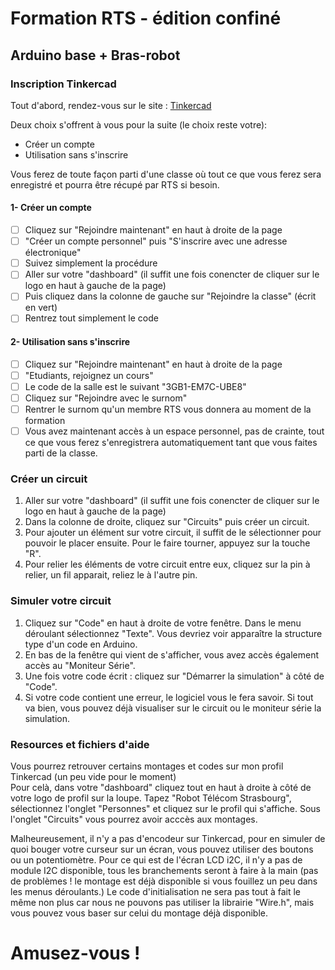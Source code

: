 # Formation RTS - édition confiné
## Arduino base + Bras-robot

### Inscription Tinkercad

Tout d'abord, rendez-vous sur le site : [Tinkercad](https://www.tinkercad.com/)

Deux choix s'offrent à vous pour la suite (le choix reste votre): 
- Créer un compte
- Utilisation sans s'inscrire  

Vous ferez de toute façon parti d'une classe où tout ce que vous ferez sera enregistré et pourra être récupé par RTS si besoin.


#### 1- Créer un compte
  - [ ] Cliquez sur "Rejoindre maintenant" en haut à droite de la page
  - [ ] "Créer un compte personnel" puis "S'inscrire avec une adresse électronique"
  - [ ] Suivez simplement la procédure
  - [ ] Aller sur votre "dashboard" (il suffit une fois conencter de cliquer sur le logo en haut à gauche de la page)
  - [ ] Puis cliquez dans la colonne de gauche sur "Rejoindre la classe" (écrit en vert)
  - [ ] Rentrez tout simplement le code

#### 2- Utilisation sans s'inscrire
  - [ ] Cliquez sur "Rejoindre maintenant" en haut à droite de la page
  - [ ] "Etudiants, rejoignez un cours"
  - [ ] Le code de la salle est le suivant "3GB1-EM7C-UBE8"
  - [ ] Cliquez sur "Rejoindre avec le surnom"
  - [ ] Rentrer le surnom qu'un membre RTS vous donnera au moment de la formation
  - [ ] Vous avez maintenant accès à un espace personnel, pas de crainte, tout ce que vous ferez s'enregistrera automatiquement tant que vous faites parti de la classe.

### Créer un circuit

  1. Aller sur votre "dashboard" (il suffit une fois conencter de cliquer sur le logo en haut à gauche de la page)
  2. Dans la colonne de droite, cliquez sur "Circuits" puis créer un circuit.
  3. Pour ajouter un élément sur votre circuit, il suffit de le sélectionner pour pouvoir le placer ensuite. Pour le faire tourner, appuyez sur la touche "R".
  4. Pour relier les éléments de votre circuit entre eux, cliquez sur la pin à relier, un fil apparait, reliez le à l'autre pin.

### Simuler votre circuit
  
  1. Cliquez sur "Code" en haut à droite de votre fenêtre. Dans le menu déroulant sélectionnez "Texte". Vous devriez voir apparaître la structure type d'un code en Arduino.
  2. En bas de la fenêtre qui vient de s'afficher, vous avez accès également accès au "Moniteur Série".
  3. Une fois votre code écrit : cliquez sur "Démarrer la simulation" à côté de "Code".
  4. Si votre code contient une erreur, le logiciel vous le fera savoir. Si tout va bien, vous pouvez déjà visualiser sur le circuit ou le moniteur série la simulation.

### Resources et fichiers d'aide
  
Vous pourrez retrouver certains montages et codes sur mon profil Tinkercad (un peu vide pour le moment)  
Pour celà, dans votre "dashboard" cliquez tout en haut à droite à côté de votre logo de profil sur la loupe. Tapez "Robot Télécom Strasbourg", sélectionnez l'onglet "Personnes" et cliquez sur le profil qui s'affiche. Sous l'onglet "Circuits" vous pourrez avoir acccès aux montages. 

Malheureusement, il n'y a pas d'encodeur sur Tinkercad, pour en simuler de quoi bouger votre curseur sur un écran, vous pouvez utiliser des boutons ou un potentiomètre. Pour ce qui est de l'écran LCD i2C, il n'y a pas de module I2C disponible, tous les branchements seront à faire à la main (pas de problèmes ! le montage est déjà disponible si vous fouillez un peu dans les menus déroulants.) Le code d'initialisation ne sera pas tout à fait le même non plus car nous ne pouvons pas utiliser la librairie "Wire.h", mais vous pouvez vous baser sur celui du montage déjà disponible.

# Amusez-vous ! 
